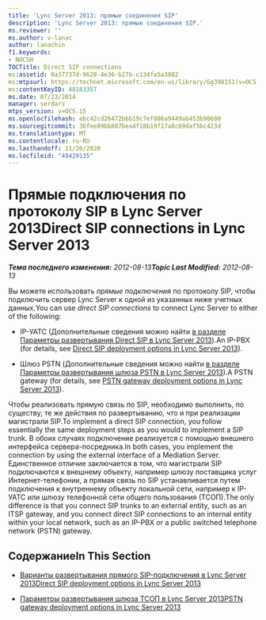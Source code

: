 ```yaml
---
title: 'Lync Server 2013: прямые соединения SIP'
description: 'Lync Server 2013: прямые соединения SIP.'
ms.reviewer: ''
ms.author: v-lanac
author: lanachin
f1.keywords:
- NOCSH
TOCTitle: Direct SIP connections
ms:assetid: 0a37737d-9628-4e36-b27b-c134fa5a3882
ms:mtpsurl: https://technet.microsoft.com/en-us/library/Gg398151(v=OCS.15)
ms:contentKeyID: 48183357
ms.date: 07/23/2014
manager: serdars
mtps_version: v=OCS.15
ms.openlocfilehash: ebc42cd26472bbb19c7ef886a9449ab453b90680
ms.sourcegitcommit: 36fee89bb887bea4f18b19f17a8c69daf5bc423d
ms.translationtype: MT
ms.contentlocale: ru-RU
ms.lasthandoff: 11/26/2020
ms.locfileid: "49429135"
---
```

# <a name="direct-sip-connections-in-lync-server-2013"></a><span data-ttu-id="1c7f5-103">Прямые подключения по протоколу SIP в Lync Server 2013</span><span class="sxs-lookup"><span data-stu-id="1c7f5-103">Direct SIP connections in Lync Server 2013</span></span>

<div data-xmlns="http://www.w3.org/1999/xhtml">

<div class="topic" data-xmlns="http://www.w3.org/1999/xhtml" data-msxsl="urn:schemas-microsoft-com:xslt" data-cs="https://msdn.microsoft.com/">

<div data-asp="https://msdn2.microsoft.com/asp">



</div>

<div id="mainSection">

<div id="mainBody"><span data-ttu-id="1c7f5-104">

<span> </span></span><span class="sxs-lookup"><span data-stu-id="1c7f5-104">

<span> </span></span></span>

<span data-ttu-id="1c7f5-105">_**Тема последнего изменения:** 2012-08-13_</span><span class="sxs-lookup"><span data-stu-id="1c7f5-105">_**Topic Last Modified:** 2012-08-13_</span></span>

<span data-ttu-id="1c7f5-106">Вы можете использовать *прямые подключения* по протоколу SIP, чтобы подключить сервер Lync Server к одной из указанных ниже учетных данных.</span><span class="sxs-lookup"><span data-stu-id="1c7f5-106">You can use *direct SIP connections* to connect Lync Server to either of the following:</span></span>

  - <span data-ttu-id="1c7f5-107">IP-УАТС (Дополнительные сведения можно найти [в разделе Параметры развертывания Direct SIP в Lync Server 2013](lync-server-2013-direct-sip-deployment-options.md)).</span><span class="sxs-lookup"><span data-stu-id="1c7f5-107">An IP-PBX (for details, see [Direct SIP deployment options in Lync Server 2013](lync-server-2013-direct-sip-deployment-options.md)).</span></span>

  - <span data-ttu-id="1c7f5-108">Шлюз PSTN (Дополнительные сведения можно найти [в разделе Параметры развертывания шлюза PSTN в Lync Server 2013](lync-server-2013-pstn-gateway-deployment-options.md)).</span><span class="sxs-lookup"><span data-stu-id="1c7f5-108">A PSTN gateway (for details, see [PSTN gateway deployment options in Lync Server 2013](lync-server-2013-pstn-gateway-deployment-options.md)).</span></span>

<span data-ttu-id="1c7f5-109">Чтобы реализовать прямую связь по SIP, необходимо выполнить, по существу, те же действия по развертыванию, что и при реализации магистрали SIP.</span><span class="sxs-lookup"><span data-stu-id="1c7f5-109">To implement a direct SIP connection, you follow essentially the same deployment steps as you would to implement a SIP trunk.</span></span> <span data-ttu-id="1c7f5-110">В обоих случаях подключение реализуется с помощью внешнего интерфейса сервера-посредника.</span><span class="sxs-lookup"><span data-stu-id="1c7f5-110">In both cases, you implement the connection by using the external interface of a Mediation Server.</span></span> <span data-ttu-id="1c7f5-111">Единственное отличие заключается в том, что магистрали SIP подключаются к внешнему объекту, например шлюзу поставщика услуг Интернет-телефонии, а прямая связь по SIP устанавливается путем подключения к внутреннему объекту локальной сети, например к IP-УАТС или шлюзу телефонной сети общего пользования (ТСОП).</span><span class="sxs-lookup"><span data-stu-id="1c7f5-111">The only difference is that you connect SIP trunks to an external entity, such as an ITSP gateway, and you connect direct SIP connections to an internal entity within your local network, such as an IP-PBX or a public switched telephone network (PSTN) gateway.</span></span>

<div>

## <a name="in-this-section"></a><span data-ttu-id="1c7f5-112">Содержание</span><span class="sxs-lookup"><span data-stu-id="1c7f5-112">In This Section</span></span>

  - [<span data-ttu-id="1c7f5-113">Варианты развертывания прямого SIP-подключения в Lync Server 2013</span><span class="sxs-lookup"><span data-stu-id="1c7f5-113">Direct SIP deployment options in Lync Server 2013</span></span>](lync-server-2013-direct-sip-deployment-options.md)

  - [<span data-ttu-id="1c7f5-114">Параметры развертывания шлюза ТСОП в Lync Server 2013</span><span class="sxs-lookup"><span data-stu-id="1c7f5-114">PSTN gateway deployment options in Lync Server 2013</span></span>](lync-server-2013-pstn-gateway-deployment-options.md)

<span data-ttu-id="1c7f5-115"></div>

</div>

<span> </span>

</div>

</div>

</span><span class="sxs-lookup"><span data-stu-id="1c7f5-115"></div>

</div>

<span> </span>

</div>

</div>

</span></span></div>

